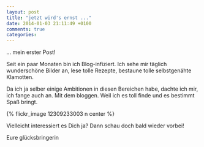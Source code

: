 ```yaml
---
layout: post
title: "jetzt wird's ernst ..."
date: 2014-01-03 21:11:49 +0100
comments: true
categories:
---
```

... mein erster Post!

Seit ein paar Monaten bin ich Blog-infiziert. Ich sehe mir täglich wunderschöne Bilder an, lese tolle Rezepte, bestaune tolle selbstgenähte Klamotten.

Da ich ja selber einige Ambitionen in diesen Bereichen habe, dachte ich mir, ich fange auch an. Mit dem bloggen. Weil ich es toll finde und es bestimmt Spaß bringt.

{% flickr_image 12309233003 n center %}

Vielleicht interessiert es Dich ja? Dann schau doch bald wieder vorbei!

Eure glücksbringerin
